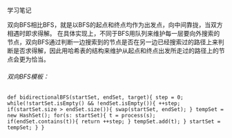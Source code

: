 学习笔记

双向BFS相比BFS，就是以BFS的起点和终点均作为出发点，向中间靠拢，当双方相遇时即求得解。
在具体实现上，不同于BFS用队列来维护每一层要向外搜索的节点，双向BFS通过判断一边搜索到的节点是否在另一边已经搜索过的路径上来判断是否求得解，因此用哈希表的结构来维护从起点和终点出发所走过的路径上的节点会更为恰当。

###### 双向BFS模板：
`def bidirectionalBFS(startSet, endSet, target){
    step = 0;
    while(!startSet.isEmpty() && !endSet.isEmpty()){
        ++step;
        if(startSet.size > endSet.size()){
            swap(startSet, endSet);
        }
        tempSet = new HashSet();
        for(s: startSet){
            t = process(s);
            if(endSet.contains(t)){
                return ++step;
            }
            tempSet.add(t);
        }
        startSet = tempSet;
    }
}`